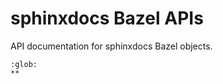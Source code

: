 # sphinxdocs Bazel APIs

API documentation for sphinxdocs Bazel objects.

```{toctree}
:glob:
**
```
